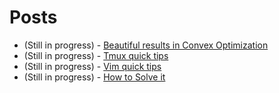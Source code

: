 # Posts

<!-- Nothing here yet, will post something on Convex Optimization soon! -->
<!-- ## Tufte Blog Examples

These example pages show the various kinds of features supported by Tufte-Blog. See [the Markdown
sources][sources] for these examples to learn what to type in order to render a given element.

- [Reproduction of the Tufte CSS example page.](output/posts/tufte/tufte.html)
- [Formatting tables using Tufte-Blog.](output/posts/tables/tables.html)

[sources]: http://github.com/adityaramesh/tufte-blog/tree/master/posts
 -->

- (Still in progress) - [Beautiful results in Convex Optimization](posts/convex/convex.html)
- (Still in progress) - [Tmux quick tips](posts/tmux/tmux.html)
- (Still in progress) - [Vim quick tips](posts/vim/vim.html)
- (Still in progress) - [How to Solve it](posts/HTSI/HTSI.html)
